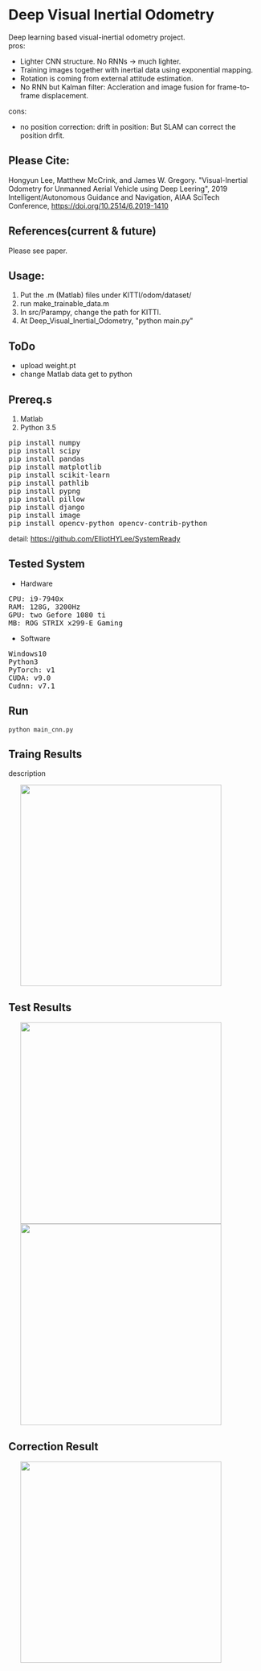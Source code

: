 # Deep Visual Inertial Odometry

Deep learning based visual-inertial odometry project.
<br>
pros:
- Lighter CNN structure. No RNNs -> much lighter.
- Training images together with inertial data using exponential mapping.
- Rotation is coming from external attitude estimation.
- No RNN but Kalman filter: Accleration and image fusion for frame-to-frame displacement.

cons:
- no position correction: drift in position: But SLAM can correct the position drfit.


## Please Cite:
Hongyun Lee, Matthew McCrink, and James W. Gregory. "Visual-Inertial Odometry for Unmanned Aerial Vehicle using Deep Leering", 2019 Intelligent/Autonomous Guidance and Navigation, AIAA SciTech Conference, https://doi.org/10.2514/6.2019-1410


## References(current & future)
Please see paper.

## Usage:
1. Put the .m (Matlab) files under KITTI/odom/dataset/
2. run make_trainable_data.m
3. In src/Parampy, change the path for KITTI.
4. At Deep_Visual_Inertial_Odometry, "python main.py"


## ToDo
- upload weight.pt
- change Matlab data get to python 


## Prereq.s
1. Matlab
2. Python 3.5
<pre>
pip install numpy
pip install scipy
pip install pandas
pip install matplotlib
pip install scikit-learn
pip install pathlib
pip install pypng
pip install pillow
pip install django
pip install image
pip install opencv-python opencv-contrib-python
</pre>
detail: https://github.com/ElliotHYLee/SystemReady


## Tested System
- Hardware
<pre>
CPU: i9-7940x
RAM: 128G, 3200Hz
GPU: two Gefore 1080 ti
MB: ROG STRIX x299-E Gaming
</pre>

- Software
<pre>
Windows10
Python3
PyTorch: v1
CUDA: v9.0
Cudnn: v7.1
</pre>
## Run

```
python main_cnn.py
```

## Traing Results
description

<ul>
<img src="https://github.com/ElliotHYLee/VisualOdometry3D/blob/master/Results/Figures/master_airsim_mr0_results.png" width="400">
</ul>

## Test Results
<ul>
<img src="https://github.com/ElliotHYLee/VisualOdometry3D/blob/master/Results/Figures/master_airsim_mr1_results.png" width="400">
<img src="https://github.com/ElliotHYLee/VisualOdometry3D/blob/master/Results/Figures/master_airsim_mr2_results.png" width="400">
</ul>

## Correction Result

<ul>
<img src="https://github.com/ElliotHYLee/VisualOdometry/blob/master/Results/Images/seq_corr10.png" width="400">
</ul>
